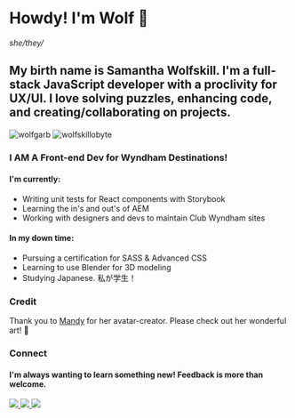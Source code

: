 # Howdy! I'm Wolf 🐺 
_she/they/_

## My birth name is Samantha Wolfskill. I'm a full-stack JavaScript developer with a proclivity for UX/UI. I love solving puzzles, enhancing code, and creating/collaborating on projects. 

<img align="center" src="https://github-readme-stats.vercel.app/api?username=wolfskillobyte&show_icons=true&locale=en&theme=dark" alt="wolfgarb" />

<img align="center" src="https://github-readme-stats.vercel.app/api/top-langs?username=wolfskillobyte&show_icons=true&locale=en&layout=compact&theme=dark" alt="wolfskillobyte" />


### I AM A Front-end Dev for Wyndham Destinations!
#### I'm currently:
- Writing unit tests for React components with Storybook
- Learning the in's and out's of AEM
- Working with designers and devs to maintain Club Wyndham sites
#### In my down time:
- Pursuing a certification for SASS & Advanced CSS
- Learning to use Blender for 3D modeling
- Studying Japanese. 私が学生！

### Credit
Thank you to [Mandy](https://ummmmandy.tumblr.com/) for her avatar-creator. 
Please check out her wonderful art! 🌙

### Connect
#### I'm always wanting to learn something new! Feedback is more than welcome.
<a href="mailto:sraewolfskill@gmail.com">
  <img src="https://img.shields.io/badge/Gmail-D14836?style=for-the-badge&logo=gmail&logoColor=white" />
 </a>
<a href="https://www.linkedin.com/in/srwolfskill">
  <img src="https://img.shields.io/badge/LinkedIn-0077B5?style=for-the-badge&logo=linkedin&logoColor=white" />
 </a>
<a href

![](https://dcbadge.vercel.app/api/shield/746823093468790785?compact=true)


